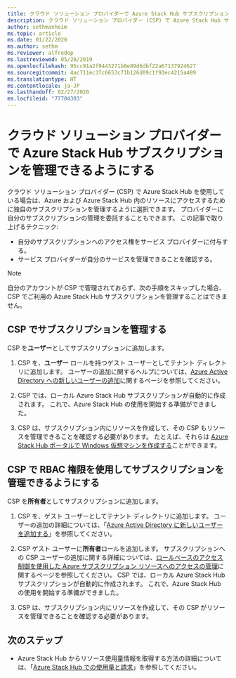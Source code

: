 ```yaml
---
title: クラウド ソリューション プロバイダーで Azure Stack Hub サブスクリプションを管理できるようにする
description: クラウド ソリューション プロバイダー (CSP) で Azure Stack Hub サブスクリプションを自動的に管理できるようにする方法について学習します。
author: sethmanheim
ms.topic: article
ms.date: 01/22/2020
ms.author: sethm
ms.reviewer: alfredop
ms.lastreviewed: 05/20/2019
ms.openlocfilehash: 95cc91a2f9443271b0e89d6dbf22a67137924627
ms.sourcegitcommit: 4ac711ec37c6653c71b126d09c1f93ec4215a489
ms.translationtype: HT
ms.contentlocale: ja-JP
ms.lasthandoff: 02/27/2020
ms.locfileid: "77704303"
---
```

# <a name="let-your-cloud-solution-provider-manage-your-azure-stack-hub-subscription"></a>クラウド ソリューション プロバイダーで Azure Stack Hub サブスクリプションを管理できるようにする

クラウド ソリューション プロバイダー (CSP) で Azure Stack Hub を使用している場合は、Azure および Azure Stack Hub 内のリソースにアクセスするために独自のサブスクリプションを管理するように選択できます。 プロバイダーに自分のサブスクリプションの管理を委託することもできます。 この記事で取り上げるテクニック:

* 自分のサブスクリプションへのアクセス権をサービス プロバイダーに付与する。
* サービス プロバイダーが自分のサービスを管理できることを確認する。

> [!NOTE]
> 自分のアカウントが CSP で管理されておらず、次の手順をスキップした場合、CSP でご利用の Azure Stack Hub サブスクリプションを管理することはできません。

## <a name="manage-your-subscription-with-a-csp"></a>CSP でサブスクリプションを管理する

CSP を**ユーザー**としてサブスクリプションに追加します。

1. CSP を、**ユーザー** ロールを持つゲスト ユーザーとしてテナント ディレクトリに追加します。 ユーザーの追加に関するヘルプについては、[Azure Active Directory への新しいユーザーの追加](/azure/active-directory/add-users-azure-active-directory)に関するページを参照してください。

2. CSP では、ローカル Azure Stack Hub サブスクリプションが自動的に作成されます。 これで、Azure Stack Hub の使用を開始する準備ができました。

3. CSP は、サブスクリプション内にリソースを作成して、その CSP もリソースを管理できることを確認する必要があります。 たとえば、それらは [Azure Stack Hub ポータルで Windows 仮想マシンを作成する](azure-stack-quick-windows-portal.md)ことができます。

## <a name="let-the-csp-manage-your-subscription-using-rbac-rights"></a>CSP で RBAC 権限を使用してサブスクリプションを管理できるようにする

CSP を**所有者**としてサブスクリプションに追加します。

1. CSP を、ゲスト ユーザーとしてテナント ディレクトリに追加します。 ユーザーの追加の詳細については、「[Azure Active Directory に新しいユーザーを追加する](/azure/active-directory/add-users-azure-active-directory)」を参照してください。

2. CSP ゲスト ユーザーに**所有者**ロールを追加します。 サブスクリプションへの CSP ユーザーの追加に関する詳細については、[ロールベースのアクセス制御を使用した Azure サブスクリプション リソースへのアクセスの管理](/azure/role-based-access-control/role-assignments-portal)に関するページを参照してください。 CSP では、ローカル Azure Stack Hub サブスクリプションが自動的に作成されます。 これで、Azure Stack Hub の使用を開始する準備ができました。
3. CSP は、サブスクリプション内にリソースを作成して、その CSP がリソースを管理できることを確認する必要があります。

## <a name="next-steps"></a>次のステップ

* Azure Stack Hub からリソース使用量情報を取得する方法の詳細については、「[Azure Stack Hub での使用量と請求](../operator/azure-stack-billing-and-chargeback.md)」を参照してください。
